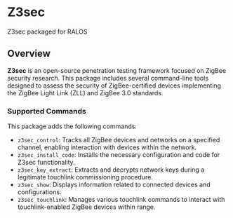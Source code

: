 # Z3sec

Z3sec packaged for RALOS

## Overview

**Z3sec** is an open-source penetration testing framework focused on ZigBee security research. This package includes several command-line tools designed to assess the security of ZigBee-certified devices implementing the ZigBee Light Link (ZLL) and ZigBee 3.0 standards.

### Supported Commands

This package adds the following commands:

- `z3sec_control`: Tracks all ZigBee devices and networks on a specified channel, enabling interaction with devices within the network.
- `z3sec_install_code`: Installs the necessary configuration and code for Z3sec functionality.
- `z3sec_key_extract`: Extracts and decrypts network keys during a legitimate touchlink commissioning procedure.
- `z3sec_show`: Displays information related to connected devices and configurations.
- `z3sec_touchlink`: Manages various touchlink commands to interact with touchlink-enabled ZigBee devices within range.

